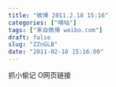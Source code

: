 ```yaml
---
title: "微博 2011.2.18 15:16"
categories: ["嘀咕"]
tags: ["来自微博 weibo.com"]
draft: false
slug: "ZZnGLB"
date: "2011-02-18 15:16:00"
---
```


<p>抓小偷记 O网页链接 ​​​​</p>
